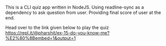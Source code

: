 This is a CLI quiz app written in NodeJS. Using readline-sync as a dependency to ask question from user. 
Providing final score of user at the end.

Head over to the link given below to play the quiz
https://repl.it/@pharshit/ex-15-do-you-know-me?%E2%80%8Bembed=1&output=1 

